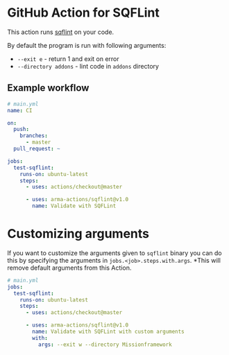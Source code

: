 # GitHub Action for SQFLint

This action runs [sqflint](https://github.com/LordGolias/sqflint) on your code.

By default the program is run with following arguments:
  - `--exit e` - return 1 and exit on error
  - `--directory addons` - lint code in `addons` directory

## Example workflow

```yml
# main.yml
name: CI

on:
  push:
    branches:
      - master
  pull_request: ~

jobs:
  test-sqflint:
    runs-on: ubuntu-latest
    steps:
      - uses: actions/checkout@master

      - uses: arma-actions/sqflint@v1.0
        name: Validate with SQFLint
```

# Customizing arguments

If you want to customize the arguments given to `sqflint` binary you can do this by specifying the arguments in `jobs.<job>.steps.with.args`. *This will remove default arguments from this Action.

```yml
# main.yml
jobs:
  test-sqflint:
    runs-on: ubuntu-latest
    steps:
      - uses: actions/checkout@master

      - uses: arma-actions/sqflint@v1.0
        name: Validate with SQFLint with custom arguments
        with:
          args: --exit w --directory Missionframework
```